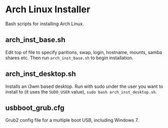# Arch Linux Installer

Bash scripts for installing Arch Linux.

## arch_inst_base.sh

Edit top of file to specify paritions, swap, login, hostname, mounts, samba shares etc. Then run ```arch_inst_base.sh``` to begin installation.

## arch_inst_desktop.sh

Installs an i3wm based desktop. Run with sudo under the user you want to install to (it uses the ```SUDO_USER``` value), ```sudo bash arch_inst_desktop.sh```.

## usbboot_grub.cfg

Grub2 config file for a multiple boot USB, including Windows 7.